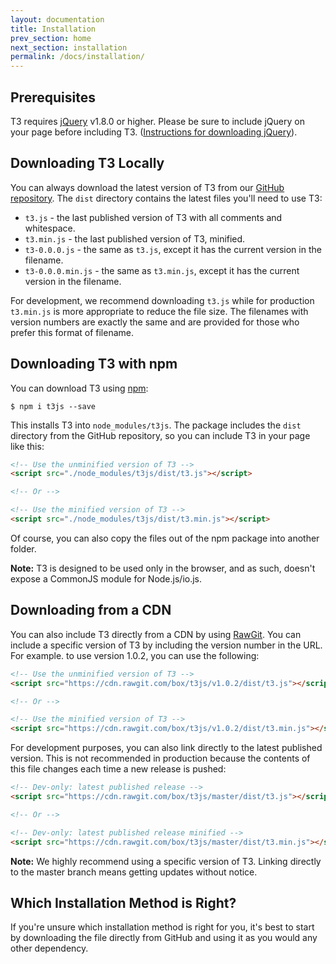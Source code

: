 ```yaml
---
layout: documentation
title: Installation
prev_section: home
next_section: installation
permalink: /docs/installation/
---
```


## Prerequisites

T3 requires [jQuery](http://jquery.com/) v1.8.0 or higher. Please be sure to include jQuery on your page before including T3. ([Instructions for downloading jQuery](http://jquery.com/download/)).

## Downloading T3 Locally

You can always download the latest version of T3 from our [GitHub repository](https://github.com/box/t3js). The `dist` directory contains the latest files you'll need to use T3:

* `t3.js` - the last published version of T3 with all comments and whitespace.
* `t3.min.js` - the last published version of T3, minified.
* `t3-0.0.0.js` - the same as `t3.js`, except it has the current version in the filename.
* `t3-0.0.0.min.js` - the same as `t3.min.js`, except it has the current version in the filename.

For development, we recommend downloading `t3.js` while for production `t3.min.js` is more appropriate to reduce the file size. The filenames with version numbers are exactly the same and are provided for those who prefer this format of filename.

## Downloading T3 with npm

You can download T3 using [npm](https://npmjs.com):

```
$ npm i t3js --save
```

This installs T3 into `node_modules/t3js`. The package includes the `dist` directory from the GitHub repository, so you can include T3 in your page like this:

```html
<!-- Use the unminified version of T3 -->
<script src="./node_modules/t3js/dist/t3.js"></script>

<!-- Or -->

<!-- Use the minified version of T3 -->
<script src="./node_modules/t3js/dist/t3.min.js"></script>
```

Of course, you can also copy the files out of the npm package into another folder.

**Note:** T3 is designed to be used only in the browser, and as such, doesn't expose a CommonJS module for Node.js/io.js.

## Downloading from a CDN

You can also include T3 directly from a CDN by using [RawGit](http://rawgit.com). You can include a specific version of T3 by including the version number in the URL. For example. to use version 1.0.2, you can use the following:

```html
<!-- Use the unminified version of T3 -->
<script src="https://cdn.rawgit.com/box/t3js/v1.0.2/dist/t3.js"></script>

<!-- Or -->

<!-- Use the minified version of T3 -->
<script src="https://cdn.rawgit.com/box/t3js/v1.0.2/dist/t3.min.js"></script>
```

For development purposes, you can also link directly to the latest published version. This is not recommended in production because the contents of this file changes each time a new release is pushed:

```html
<!-- Dev-only: latest published release -->
<script src="https://cdn.rawgit.com/box/t3js/master/dist/t3.js"></script>

<!-- Or -->

<!-- Dev-only: latest published release minified -->
<script src="https://cdn.rawgit.com/box/t3js/master/dist/t3.min.js"></script>
```

**Note:** We highly recommend using a specific version of T3. Linking directly to the master branch means getting updates without notice.

## Which Installation Method is Right?

If you're unsure which installation method is right for you, it's best to start by downloading the file directly from GitHub and using it as you would any other dependency.
